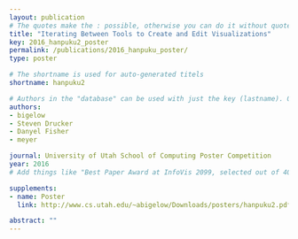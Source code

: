 ```yaml
---
layout: publication
# The quotes make the : possible, otherwise you can do it without quotes
title: "Iterating Between Tools to Create and Edit Visualizations"
key: 2016_hanpuku2_poster
permalink: /publications/2016_hanpuku_poster/
type: poster

# The shortname is used for auto-generated titels
shortname: hanpuku2

# Authors in the "database" can be used with just the key (lastname). Others can be written properly.
authors:
- bigelow
- Steven Drucker
- Danyel Fisher
- meyer

journal: University of Utah School of Computing Poster Competition
year: 2016
# Add things like "Best Paper Award at InfoVis 2099, selected out of 4000 submissions"

supplements:
- name: Poster
  link: http://www.cs.utah.edu/~abigelow/Downloads/posters/hanpuku2.pdf

abstract: ""
---
```


